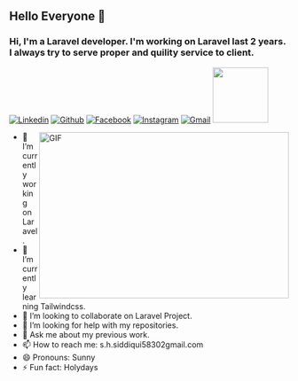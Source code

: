 ## Hello Everyone 👋
### Hi, I'm a Laravel developer. I'm working on Laravel last 2 years. I always try to serve proper and quility service to client. 

<p align="left" dir="auto">
  <a href="https://www.linkedin.com/in/sanaul-haque-siddique-a10b6313a/" rel="nofollow"><img alt="Linkedin" title="Sunny Siddiqui Linkedin" src="https://camo.githubusercontent.com/a80d00f23720d0bc9f55481cfcd77ab79e141606829cf16ec43f8cacc7741e46/68747470733a2f2f696d672e736869656c64732e696f2f62616467652f4c696e6b6564496e2d3030373742353f7374796c653d666f722d7468652d6261646765266c6f676f3d6c696e6b6564696e266c6f676f436f6c6f723d7768697465" data-canonical-src="https://img.shields.io/badge/LinkedIn-0077B5?style=for-the-badge&amp;logo=linkedin&amp;logoColor=white" style="max-width: 100%;"></a>
  <a href="https://github.com/siddiqui3035"><img alt="Github" title="Sunny Siddiqui Github" src="https://camo.githubusercontent.com/fbc3df79ffe1a99e482b154b29262ecbb10d6ee4ed22faa82683aa653d72c4e1/68747470733a2f2f696d672e736869656c64732e696f2f62616467652f4769744875622d3130303030303f7374796c653d666f722d7468652d6261646765266c6f676f3d676974687562266c6f676f436f6c6f723d7768697465" data-canonical-src="https://img.shields.io/badge/GitHub-100000?style=for-the-badge&amp;logo=github&amp;logoColor=white" style="max-width: 100%;"></a>
  <a href="https://facebook.com/sunnysiddiqui040" rel="nofollow"><img alt="Facebook" title="Sunny Siddiqui FaceBook" src="https://camo.githubusercontent.com/2d1ffa69dd491ebeca01b2098cf8233dd09950ff5895abccd5b455ca442abc59/68747470733a2f2f696d672e736869656c64732e696f2f62616467652f46616365626f6f6b2d3138373746323f7374796c653d666f722d7468652d6261646765266c6f676f3d66616365626f6f6b266c6f676f436f6c6f723d7768697465" data-canonical-src="https://img.shields.io/badge/Facebook-1877F2?style=for-the-badge&amp;logo=facebook&amp;logoColor=white" style="max-width: 100%;"></a>
    <a href="https://www.instagram.com/sunnysiddiqui2" rel="nofollow"><img alt="Instagram" title="Sunny Siddiqui Instagram" src="https://camo.githubusercontent.com/b3d4671768bd0f9b6c8f410a25a96e0c5a4d135208d8910461e986f97e7985ab/68747470733a2f2f696d672e736869656c64732e696f2f62616467652f496e7374616772616d2d4534343035463f7374796c653d666f722d7468652d6261646765266c6f676f3d696e7374616772616d266c6f676f436f6c6f723d7768697465" data-canonical-src="https://img.shields.io/badge/Instagram-E4405F?style=for-the-badge&amp;logo=instagram&amp;logoColor=white" style="max-width: 100%;"></a>
  <a href="mailto:s.h.siddiqui5830@gmail.com"><img alt="Gmail" title="Sunny Siddiqui Gmail" src="https://camo.githubusercontent.com/571384769c09e0c66b45e39b5be70f68f552db3e2b2311bc2064f0d4a9f5983b/68747470733a2f2f696d672e736869656c64732e696f2f62616467652f476d61696c2d4431343833363f7374796c653d666f722d7468652d6261646765266c6f676f3d676d61696c266c6f676f436f6c6f723d7768697465" data-canonical-src="https://img.shields.io/badge/Gmail-D14836?style=for-the-badge&amp;logo=gmail&amp;logoColor=white" style="max-width: 100%;"></a>
  <a target="_blank" rel="noopener noreferrer" href="https://raw.githubusercontent.com/ShahriarShafin/ShahriarShafin/main/Assets/handshake.gif"><img src="https://raw.githubusercontent.com/ShahriarShafin/ShahriarShafin/main/Assets/handshake.gif" width="100px" style="max-width: 100%;"></a> 
</p>
<p><a target="_blank" rel="noopener noreferrer" href="https://github.com/abhisheknaiidu/abhisheknaiidu/blob/master/code.gif?raw=true"><img align="right" alt="GIF" src="https://github.com/abhisheknaiidu/abhisheknaiidu/raw/master/code.gif?raw=true" width="450" height="300" style="max-width: 100%;"></a></p>

- 🔭 I’m currently working on Laravel.
- 🌱 I’m currently learning Tailwindcss.
- 👯 I’m looking to collaborate on Laravel Project.
- 🤔 I’m looking for help with my repositories.
- 💬 Ask me about my previous work.
- 📫 How to reach me: s.h.siddiqui58302gmail.com
- 😄 Pronouns: Sunny
- ⚡ Fun fact: Holydays


